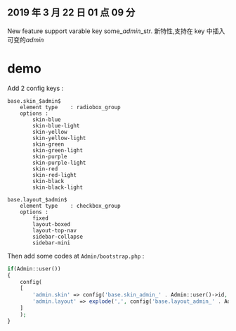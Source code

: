 ## 2019 年 3 月 22 日 01 点 09 分

New feature support varable key some\_$admin$\_str.
新特性,支持在 key 中插入可变的$admin$

# demo 

Add 2 config keys :

```
base.skin_$admin$
    element type    : radiobox_group
    options :
        skin-blue
        skin-blue-light
        skin-yellow
        skin-yellow-light
        skin-green
        skin-green-light
        skin-purple
        skin-purple-light
        skin-red
        skin-red-light
        skin-black
        skin-black-light

base.layout_$admin$
    element type    : checkbox_group
    options :
        fixed
        layout-boxed
        layout-top-nav
        sidebar-collapse
        sidebar-mini
```

Then add some codes at `Admin/bootstrap.php` :

```php
if(Admin::user())
{
    config(
    [
        'admin.skin' => config('base.skin_admin_' . Admin::user()->id, 'skin-blue'),
        'admin.layout' => explode(',', config('base.layout_admin_' . Admin::user()->id, 'fixed')),
    ]
    );
}
```